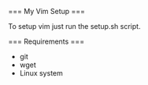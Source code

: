 === My Vim Setup ===

To setup vim just run the setup.sh script.

=== Requirements ===
  - git
  - wget
  - Linux system
